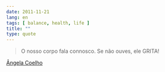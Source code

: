 ```yaml
---
date: 2011-11-21
lang: en
tags: [ balance, health, life ]
title: ""
type: quote
---
```


> O nosso corpo fala connosco. Se não ouves, ele GRITA!

[Ângela Coelho](http://www.familycoaching.pt/Angela-Coelho.html)

